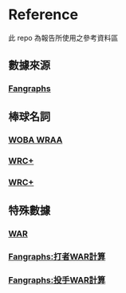 # Reference

此 repo 為報告所使用之參考資料區

## 數據來源

### [Fangraphs](https://www.fangraphs.com/leaders.aspx?pos=all&stats=pit&lg=all&qual=0&type=8&season=2019&month=0&season1=2019&ind=0&team=0,ts&rost=0&age=14,58&filter=&players=0&startdate=&enddate=)


## 棒球名詞

### [WOBA WRAA](https://peavy.pixnet.net/blog/post/43344937-%E3%80%90xavier%E6%A3%92%E7%90%83%E6%95%99%E5%AE%A4%E3%80%91%E6%89%93%E8%80%85%E9%80%B2%E9%9A%8E%E6%95%B8%E6%93%9A%E7%AF%87%28%E4%B8%80%29%EF%BC%9A-woba)

### [WRC+](https://www.sportsv.net/articles/6596?page=2#article_top)

### [WRC+](https://www.sportsv.net/articles/286)

## 特殊數據

### [WAR](https://library.fangraphs.com/misc/war/)

### [Fangraphs:打者WAR計算](https://library.fangraphs.com/war/war-position-players/)

### [Fangraphs:投手WAR計算](https://library.fangraphs.com/war/calculating-war-pitchers/)
